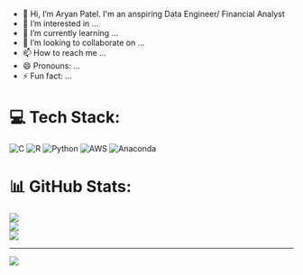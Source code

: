 - 👋 Hi, I’m Aryan Patel. I'm an anspiring Data Engineer/ Financial Analyst
- 👀 I’m interested in ...
- 🌱 I’m currently learning ...
- 💞️ I’m looking to collaborate on ...
- 📫 How to reach me ...
- 😄 Pronouns: ...
- ⚡ Fun fact: ...


# 💻 Tech Stack:
![C](https://img.shields.io/badge/c-%2300599C.svg?style=for-the-badge&logo=c&logoColor=white) ![R](https://img.shields.io/badge/r-%23276DC3.svg?style=for-the-badge&logo=r&logoColor=white) ![Python](https://img.shields.io/badge/python-3670A0?style=for-the-badge&logo=python&logoColor=ffdd54) ![AWS](https://img.shields.io/badge/AWS-%23FF9900.svg?style=for-the-badge&logo=amazon-aws&logoColor=white) ![Anaconda](https://img.shields.io/badge/Anaconda-%2344A833.svg?style=for-the-badge&logo=anaconda&logoColor=white)
# 📊 GitHub Stats:
![](https://github-readme-stats.vercel.app/api?username=aryan-patel-404&theme=dark&hide_border=true&include_all_commits=true&count_private=true)<br/>
![](https://github-readme-streak-stats.herokuapp.com/?user=aryan-patel-404&theme=dark&hide_border=true)<br/>
![](https://github-readme-stats.vercel.app/api/top-langs/?username=aryan-patel-404&theme=dark&hide_border=true&include_all_commits=true&count_private=true&layout=compact)

---
[![](https://visitcount.itsvg.in/api?id=aryan-patel-404&icon=0&color=0)](https://visitcount.itsvg.in)

<!-- Proudly created with GPRM ( https://gprm.itsvg.in ) -->
